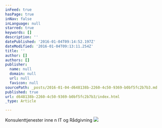 ```yaml
---
inFeed: true
hasPage: true
inNav: false
inLanguage: null
starred: true
keywords: []
description: ''
datePublished: '2016-01-04T09:14:52.197Z'
dateModified: '2016-01-04T09:13:11.254Z'
title: ''
author: []
authors: []
publisher:
  name: null
  domain: null
  url: null
  favicon: null
sourcePath: _posts/2016-01-04-d648138b-2260-4c50-9369-b0bf5fc2b7b3.md
published: true
url: d648138b-2260-4c50-9369-b0bf5fc2b7b3/index.html
_type: Article

---
```

Konsulenttjenester inne n IT og Rådgivning
![](https://the-grid-user-content.s3-us-west-2.amazonaws.com/7b12bdd7-d34c-45cc-b389-4cedbc340c2c.jpg)